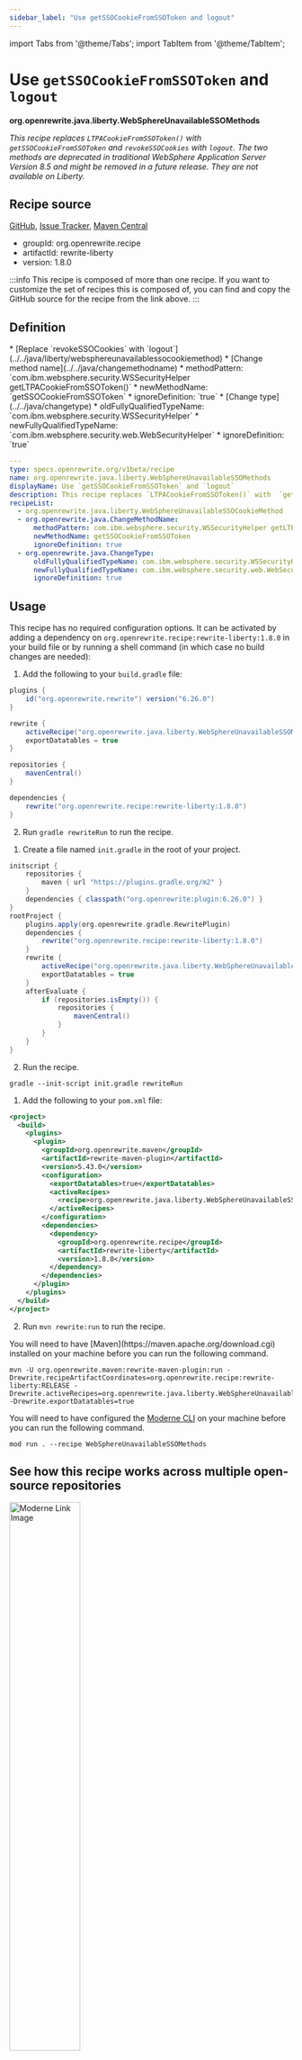 ```yaml
---
sidebar_label: "Use getSSOCookieFromSSOToken and logout"
---
```


import Tabs from '@theme/Tabs';
import TabItem from '@theme/TabItem';

# Use `getSSOCookieFromSSOToken` and `logout`

**org.openrewrite.java.liberty.WebSphereUnavailableSSOMethods**

_This recipe replaces `LTPACookieFromSSOToken()` with  `getSSOCookieFromSSOToken`  and `revokeSSOCookies` with `logout`. The two methods are  deprecated in traditional WebSphere Application  Server Version 8.5 and might be removed in a future release. They are not available on Liberty._

## Recipe source

[GitHub](https://github.com/openrewrite/rewrite-liberty/blob/main/src/main/resources/META-INF/rewrite/was-to-liberty.yml), [Issue Tracker](https://github.com/openrewrite/rewrite-liberty/issues), [Maven Central](https://central.sonatype.com/artifact/org.openrewrite.recipe/rewrite-liberty/1.8.0/jar)

* groupId: org.openrewrite.recipe
* artifactId: rewrite-liberty
* version: 1.8.0

:::info
This recipe is composed of more than one recipe. If you want to customize the set of recipes this is composed of, you can find and copy the GitHub source for the recipe from the link above.
:::

## Definition

<Tabs groupId="recipeType">
<TabItem value="recipe-list" label="Recipe List" >
* [Replace `revokeSSOCookies` with `logout`](../../java/liberty/websphereunavailablessocookiemethod)
* [Change method name](../../java/changemethodname)
  * methodPattern: `com.ibm.websphere.security.WSSecurityHelper getLTPACookieFromSSOToken()`
  * newMethodName: `getSSOCookieFromSSOToken`
  * ignoreDefinition: `true`
* [Change type](../../java/changetype)
  * oldFullyQualifiedTypeName: `com.ibm.websphere.security.WSSecurityHelper`
  * newFullyQualifiedTypeName: `com.ibm.websphere.security.web.WebSecurityHelper`
  * ignoreDefinition: `true`

</TabItem>

<TabItem value="yaml-recipe-list" label="Yaml Recipe List">

```yaml
---
type: specs.openrewrite.org/v1beta/recipe
name: org.openrewrite.java.liberty.WebSphereUnavailableSSOMethods
displayName: Use `getSSOCookieFromSSOToken` and `logout`
description: This recipe replaces `LTPACookieFromSSOToken()` with  `getSSOCookieFromSSOToken`  and `revokeSSOCookies` with `logout`. The two methods are  deprecated in traditional WebSphere Application  Server Version 8.5 and might be removed in a future release. They are not available on Liberty.
recipeList:
  - org.openrewrite.java.liberty.WebSphereUnavailableSSOCookieMethod
  - org.openrewrite.java.ChangeMethodName:
      methodPattern: com.ibm.websphere.security.WSSecurityHelper getLTPACookieFromSSOToken()
      newMethodName: getSSOCookieFromSSOToken
      ignoreDefinition: true
  - org.openrewrite.java.ChangeType:
      oldFullyQualifiedTypeName: com.ibm.websphere.security.WSSecurityHelper
      newFullyQualifiedTypeName: com.ibm.websphere.security.web.WebSecurityHelper
      ignoreDefinition: true

```
</TabItem>
</Tabs>

## Usage

This recipe has no required configuration options. It can be activated by adding a dependency on `org.openrewrite.recipe:rewrite-liberty:1.8.0` in your build file or by running a shell command (in which case no build changes are needed): 
<Tabs groupId="projectType">
<TabItem value="gradle" label="Gradle">

1. Add the following to your `build.gradle` file:

```groovy title="build.gradle"
plugins {
    id("org.openrewrite.rewrite") version("6.26.0")
}

rewrite {
    activeRecipe("org.openrewrite.java.liberty.WebSphereUnavailableSSOMethods")
    exportDatatables = true
}

repositories {
    mavenCentral()
}

dependencies {
    rewrite("org.openrewrite.recipe:rewrite-liberty:1.8.0")
}
```

2. Run `gradle rewriteRun` to run the recipe.
</TabItem>

<TabItem value="gradle-init-script" label="Gradle init script">

1. Create a file named `init.gradle` in the root of your project.

```groovy title="init.gradle"
initscript {
    repositories {
        maven { url "https://plugins.gradle.org/m2" }
    }
    dependencies { classpath("org.openrewrite:plugin:6.26.0") }
}
rootProject {
    plugins.apply(org.openrewrite.gradle.RewritePlugin)
    dependencies {
        rewrite("org.openrewrite.recipe:rewrite-liberty:1.8.0")
    }
    rewrite {
        activeRecipe("org.openrewrite.java.liberty.WebSphereUnavailableSSOMethods")
        exportDatatables = true
    }
    afterEvaluate {
        if (repositories.isEmpty()) {
            repositories {
                mavenCentral()
            }
        }
    }
}
```

2. Run the recipe.

```shell title="shell"
gradle --init-script init.gradle rewriteRun
```

</TabItem>
<TabItem value="maven" label="Maven POM">

1. Add the following to your `pom.xml` file:

```xml title="pom.xml"
<project>
  <build>
    <plugins>
      <plugin>
        <groupId>org.openrewrite.maven</groupId>
        <artifactId>rewrite-maven-plugin</artifactId>
        <version>5.43.0</version>
        <configuration>
          <exportDatatables>true</exportDatatables>
          <activeRecipes>
            <recipe>org.openrewrite.java.liberty.WebSphereUnavailableSSOMethods</recipe>
          </activeRecipes>
        </configuration>
        <dependencies>
          <dependency>
            <groupId>org.openrewrite.recipe</groupId>
            <artifactId>rewrite-liberty</artifactId>
            <version>1.8.0</version>
          </dependency>
        </dependencies>
      </plugin>
    </plugins>
  </build>
</project>
```

2. Run `mvn rewrite:run` to run the recipe.
</TabItem>

<TabItem value="maven-command-line" label="Maven Command Line">
You will need to have [Maven](https://maven.apache.org/download.cgi) installed on your machine before you can run the following command.

```shell title="shell"
mvn -U org.openrewrite.maven:rewrite-maven-plugin:run -Drewrite.recipeArtifactCoordinates=org.openrewrite.recipe:rewrite-liberty:RELEASE -Drewrite.activeRecipes=org.openrewrite.java.liberty.WebSphereUnavailableSSOMethods -Drewrite.exportDatatables=true
```
</TabItem>
<TabItem value="moderne-cli" label="Moderne CLI">

You will need to have configured the [Moderne CLI](https://docs.moderne.io/moderne-cli/cli-intro) on your machine before you can run the following command.

```shell title="shell"
mod run . --recipe WebSphereUnavailableSSOMethods
```
</TabItem>
</Tabs>

## See how this recipe works across multiple open-source repositories

<a href="https://app.moderne.io/recipes/org.openrewrite.java.liberty.WebSphereUnavailableSSOMethods">
    <img
    src={require("/static/img/ModerneRecipeButton.png").default}
    alt="Moderne Link Image"
    width="50%"
    />
</a>

The community edition of the Moderne platform enables you to easily run recipes across thousands of open-source repositories.

Please [contact Moderne](https://moderne.io/product) for more information about safely running the recipes on your own codebase in a private SaaS.
## Data Tables

### Source files that had results
**org.openrewrite.table.SourcesFileResults**

_Source files that were modified by the recipe run._

| Column Name | Description |
| ----------- | ----------- |
| Source path before the run | The source path of the file before the run. `null` when a source file was created during the run. |
| Source path after the run | A recipe may modify the source path. This is the path after the run. `null` when a source file was deleted during the run. |
| Parent of the recipe that made changes | In a hierarchical recipe, the parent of the recipe that made a change. Empty if this is the root of a hierarchy or if the recipe is not hierarchical at all. |
| Recipe that made changes | The specific recipe that made a change. |
| Estimated time saving | An estimated effort that a developer to fix manually instead of using this recipe, in unit of seconds. |
| Cycle | The recipe cycle in which the change was made. |

### Source files that errored on a recipe
**org.openrewrite.table.SourcesFileErrors**

_The details of all errors produced by a recipe run._

| Column Name | Description |
| ----------- | ----------- |
| Source path | The file that failed to parse. |
| Recipe that made changes | The specific recipe that made a change. |
| Stack trace | The stack trace of the failure. |

### Recipe performance
**org.openrewrite.table.RecipeRunStats**

_Statistics used in analyzing the performance of recipes._

| Column Name | Description |
| ----------- | ----------- |
| The recipe | The recipe whose stats are being measured both individually and cumulatively. |
| Source file count | The number of source files the recipe ran over. |
| Source file changed count | The number of source files which were changed in the recipe run. Includes files created, deleted, and edited. |
| Cumulative scanning time | The total time spent across the scanning phase of this recipe. |
| 99th percentile scanning time | 99 out of 100 scans completed in this amount of time. |
| Max scanning time | The max time scanning any one source file. |
| Cumulative edit time | The total time spent across the editing phase of this recipe. |
| 99th percentile edit time | 99 out of 100 edits completed in this amount of time. |
| Max edit time | The max time editing any one source file. |


## Contributors
[Tim te Beek](mailto:tim@moderne.io), [Jonathan Schnéider](mailto:jkschneider@gmail.com)

